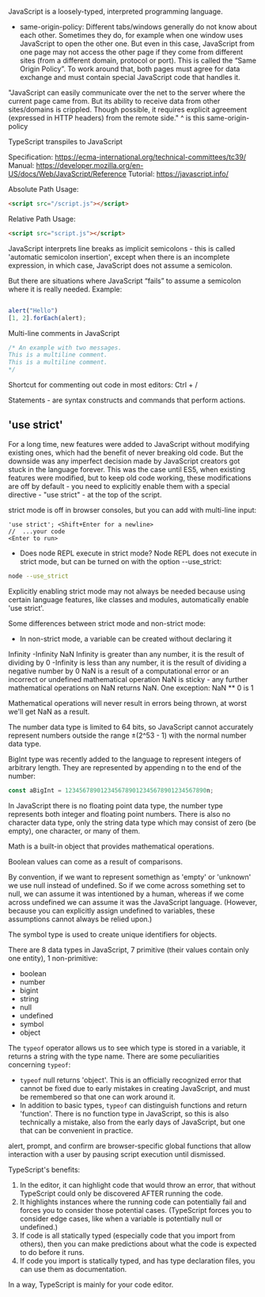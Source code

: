 JavaScript is a loosely-typed, interpreted programming language.

 
- same-origin-policy: Different tabs/windows generally do not know about each other. Sometimes they do, for example when one window uses JavaScript to open the other one. But even in this case, JavaScript from one page may not access the other page if they come from different sites (from a different domain, protocol or port). This is called the “Same Origin Policy”. To work around that, both pages must agree for data exchange and must contain special JavaScript code that handles it. 


"JavaScript can easily communicate over the net to the server where the current page came from. But its ability to receive data from other sites/domains is crippled. Though possible, it requires explicit agreement (expressed in HTTP headers) from the remote side."
^ is this same-origin-policy

TypeScript transpiles to JavaScript 

Specification: https://ecma-international.org/technical-committees/tc39/
Manual: https://developer.mozilla.org/en-US/docs/Web/JavaScript/Reference
Tutorial: https://javascript.info/



Absolute Path Usage:
```html
<script src="/script.js"></script>
```
Relative Path Usage:
```html
<script src="script.js"></script>
```

JavaScript interprets line breaks as implicit semicolons - this is called 'automatic semicolon insertion', except when there is an incomplete expression, in which case, JavaScript does not assume a semicolon.

But there are situations where JavaScript “fails” to assume a semicolon where it is really needed.
Example:
```javascript

alert("Hello")
[1, 2].forEach(alert);

```

Multi-line comments in JavaScript
```javascript
/* An example with two messages.
This is a multiline comment.
This is a multiline comment.
*/
```
Shortcut for commenting out code in most editors: Ctrl + /


Statements - are syntax constructs and commands that perform actions.


## 'use strict'

For a long time, new features were added to JavaScript without modifying existing ones, which had the benefit of never breaking old code. But the downside was any imperfect decision made by JavaScript creators got stuck in the language forever.  This was the case until ES5, when existing features were modified, but to keep old code working, these modifications are off by default - you need to explicitly enable them with a special directive - "use strict" - at the top of the script.

strict mode is off in browser consoles, but you can add with multi-line input:
```console
'use strict'; <Shift+Enter for a newline>
//  ...your code
<Enter to run>
```
- Does node REPL execute in strict mode?
Node REPL does not execute in strict mode, but can be turned on with the option --use_strict:
```bash
node --use_strict
```

Explicitly enabling strict mode may not always be needed because using certain language features, like classes and modules, automatically enable 'use strict'. 

Some differences between strict mode and non-strict mode:
- In non-strict mode, a variable can be created without declaring it 


Infinity -Infinity NaN 
Infinity is greater than any number, it is the result of dividing by 0
-Infinity is less than any number, it is the result of dividing a negative number by 0
NaN is a result of a computational error or an incorrect or undefined mathematical operation
NaN is sticky - any further mathematical operations on NaN returns NaN. One exception: NaN ** 0 is 1

Mathematical operations will never result in errors being thrown, at worst we'll get NaN as a result.

The number data type is limited to 64 bits, so JavaScript cannot accurately represent numbers outside the range ±(2^53 - 1) with the normal number data type. 

BigInt type was recently added to the language to represent integers of arbitrary length. They are represented by appending n to the end of the number:
```javascript
const aBigInt = 1234567890123456789012345678901234567890n;
```

In JavaScript there is no floating point data type, the number type represents both integer and floating point numbers. There is also no character data type, only the string data type which may consist of zero (be empty), one character, or many of them.

Math is a built-in object that provides mathematical operations.

Boolean values can come as a result of comparisons.

By convention, if we want to represent somethign as 'empty' or 'unknown' we use null instead of undefined. So if we come across something set to null, we can assume it was intentioned by a human, whereas if we come across undefined we can assume it was the JavaScript language. (However, because you can explicitly assign undefined to variables, these assumptions cannot always be relied upon.)

The symbol type is used to create unique identifiers for objects.

There are 8 data types in JavaScript, 7 primitive (their values contain only one entity), 1 non-primitive:
- boolean
- number
- bigint
- string
- null
- undefined
- symbol
- object

The `typeof` operator allows us to see which type is stored in a variable, it returns a string with the type name. There are some peculiarities concerning `typeof`: 
  - `typeof` null returns 'object'. This is an officially recognized error that cannot be fixed due to early mistakes in creating JavaScript, and must be remembered so that one can work around it. 
  - In addition to basic types, `typeof` can distinguish functions and return 'function'. There is no function type in JavaScript, so this is also technically a mistake, also from the early days of JavaScript, but one that can be convenient in practice.


alert, prompt, and confirm are browser-specific global functions that allow interaction with a user by pausing script execution until dismissed.


TypeScript's benefits:
1. In the editor, it can highlight code that would throw an error, that without TypeScript could only be discovered AFTER running the code.
2. It highlights instances where the running code can potentially fail and forces you to consider those potential cases. (TypeScript forces you to consider edge cases, like when a variable is potentially null or undefined.)
3. If code is all statically typed (especially code that you import from others), then you can make predictions about what the code is expected to do before it runs.
4. If code you import is statically typed, and has type declaration files, you can use them as documentation.

In a way, TypeScript is mainly for your code editor. 
